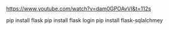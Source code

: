 https://www.youtube.com/watch?v=dam0GPOAvVI&t=112s

pip install flask
pip install flask login
pip install flask-sqlalchmey